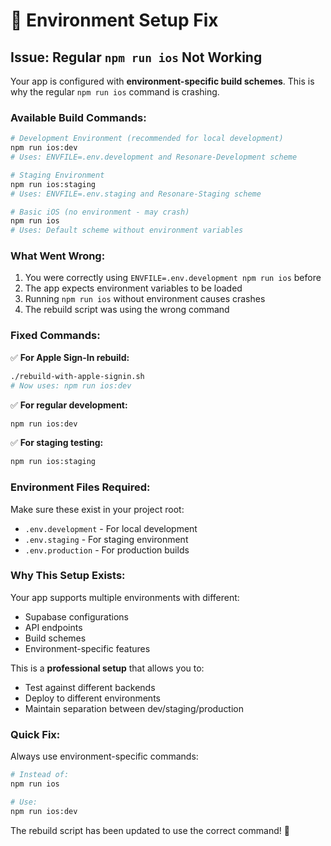 # 🔧 Environment Setup Fix

## Issue: Regular `npm run ios` Not Working

Your app is configured with **environment-specific build schemes**. This is why the regular `npm run ios` command is crashing.

### **Available Build Commands:**

```bash
# Development Environment (recommended for local development)
npm run ios:dev
# Uses: ENVFILE=.env.development and Resonare-Development scheme

# Staging Environment  
npm run ios:staging
# Uses: ENVFILE=.env.staging and Resonare-Staging scheme

# Basic iOS (no environment - may crash)
npm run ios
# Uses: Default scheme without environment variables
```

### **What Went Wrong:**

1. You were correctly using `ENVFILE=.env.development npm run ios` before
2. The app expects environment variables to be loaded
3. Running `npm run ios` without environment causes crashes
4. The rebuild script was using the wrong command

### **Fixed Commands:**

✅ **For Apple Sign-In rebuild:**
```bash
./rebuild-with-apple-signin.sh
# Now uses: npm run ios:dev
```

✅ **For regular development:**
```bash
npm run ios:dev
```

✅ **For staging testing:**
```bash
npm run ios:staging
```

### **Environment Files Required:**

Make sure these exist in your project root:
- `.env.development` - For local development
- `.env.staging` - For staging environment
- `.env.production` - For production builds

### **Why This Setup Exists:**

Your app supports multiple environments with different:
- Supabase configurations
- API endpoints  
- Build schemes
- Environment-specific features

This is a **professional setup** that allows you to:
- Test against different backends
- Deploy to different environments
- Maintain separation between dev/staging/production

### **Quick Fix:**

Always use environment-specific commands:
```bash
# Instead of:
npm run ios

# Use:
npm run ios:dev
```

The rebuild script has been updated to use the correct command! 🎯